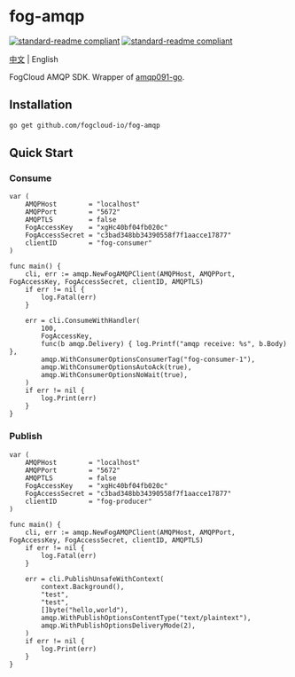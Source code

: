 # fog-amqp
[![standard-readme compliant](https://img.shields.io/badge/licence-Apache%202.0-blue)](https://www.apache.org/licenses/LICENSE-2.0) [![standard-readme compliant](https://img.shields.io/static/v1?label=official&message=demo&color=<COLOR>)](https://app.fogcloud.io)

[中文](readme.md) | English

FogCloud AMQP SDK. Wrapper of [amqp091-go](https://github.com/rabbitmq/amqp091-go).

## Installation

```bash
go get github.com/fogcloud-io/fog-amqp
```

## Quick Start

### Consume
```golang
var (
	AMQPHost        = "localhost"
	AMQPPort        = "5672"
	AMQPTLS         = false
	FogAccessKey    = "xgHc40bf04fb020c"
	FogAccessSecret = "c3bad348bb34390558f7f1aacce17877"
	clientID        = "fog-consumer"
)

func main() {
	cli, err := amqp.NewFogAMQPClient(AMQPHost, AMQPPort, FogAccessKey, FogAccessSecret, clientID, AMQPTLS)
	if err != nil {
		log.Fatal(err)
	}

	err = cli.ConsumeWithHandler(
		100,
		FogAccessKey,
		func(b amqp.Delivery) { log.Printf("amqp receive: %s", b.Body) },
		amqp.WithConsumerOptionsConsumerTag("fog-consumer-1"),
		amqp.WithConsumerOptionsAutoAck(true),
		amqp.WithConsumerOptionsNoWait(true),
	)
	if err != nil {
		log.Print(err)
	}
}
```

### Publish
```golang
var (
	AMQPHost        = "localhost"
	AMQPPort        = "5672"
	AMQPTLS         = false
	FogAccessKey    = "xgHc40bf04fb020c"
	FogAccessSecret = "c3bad348bb34390558f7f1aacce17877"
	clientID        = "fog-producer"
)

func main() {
	cli, err := amqp.NewFogAMQPClient(AMQPHost, AMQPPort, FogAccessKey, FogAccessSecret, clientID, AMQPTLS)
	if err != nil {
		log.Fatal(err)
	}

	err = cli.PublishUnsafeWithContext(
		context.Background(),
		"test",
		"test",
		[]byte("hello,world"),
		amqp.WithPublishOptionsContentType("text/plaintext"),
		amqp.WithPublishOptionsDeliveryMode(2),
	)
	if err != nil {
		log.Print(err)
	}
}
```